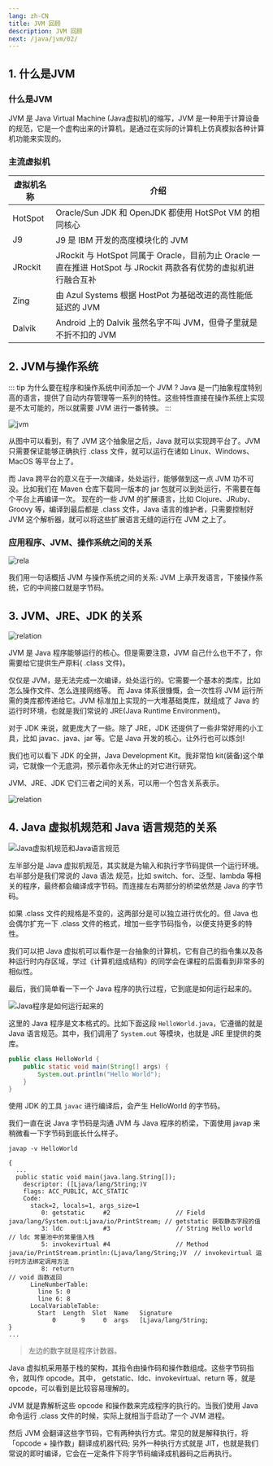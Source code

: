 ```yaml
---
lang: zh-CN
title: JVM 回顾
description: JVM 回顾
next: /java/jvm/02/
---
```


## 1. 什么是JVM

### 什么是JVM

JVM 是 Java Virtual Machine (Java虚拟机)的缩写，JVM 是一种用于计算设备的规范，它是一个虚构出来的计算机，是通过在实际的计算机上仿真模拟各种计算机功能来实现的。

### 主流虚拟机

| 虚拟机名称   | 介绍                                                                                |
|---------|-----------------------------------------------------------------------------------|
| HotSpot | Oracle/Sun JDK 和 OpenJDK 都使用 HotSPot VM 的相同核心                                     |
| J9      | J9 是 IBM 开发的高度模块化的 JVM                                                            |
| JRockit | JRockit 与 HotSpot 同属于 Oracle，目前为止 Oracle 一直在推进 HotSpot 与 JRockit 两款各有优势的虚拟机进行融合互补 |
| Zing    | 由 Azul Systems 根据 HostPot 为基础改进的高性能低延迟的 JVM                                       |
| Dalvik  | Android 上的 Dalvik 虽然名字不叫 JVM，但骨子里就是不折不扣的 JVM                                      |

## 2. JVM与操作系统

::: tip 为什么要在程序和操作系统中间添加一个 JVM ?
Java 是一门抽象程度特别高的语言，提供了自动内存管理等一系列的特性。这些特性直接在操作系统上实现是不太可能的，所以就需要 JVM 进行一番转换。
:::

![jvm](./assets/README-1656051602415.png)

从图中可以看到，有了 JVM 这个抽象层之后，Java 就可以实现跨平台了。JVM 只需要保证能够正确执行 .class 文件，就可以运行在诸如 Linux、Windows、MacOS 等平台上了。

而 Java 跨平台的意义在于一次编译，处处运行，能够做到这一点 JVM 功不可没。比如我们在 Maven 仓库下载同一版本的 jar 包就可以到处运行，不需要在每个平台上再编译一次。
现在的一些 JVM 的扩展语言，比如 Clojure、JRuby、Groovy 等，编译到最后都是 .class 文件，Java 语言的维护者，只需要控制好 JVM 这个解析器，就可以将这些扩展语言无缝的运行在 JVM 之上了。

### 应用程序、JVM、操作系统之间的关系

![rela](./assets/README-1656053017001.png)

我们用一句话概括 JVM 与操作系统之间的关系: JVM 上承开发语言，下接操作系统，它的中间接口就是字节码。

## 3. JVM、JRE、JDK 的关系

![relation](./assets/README-1656053102632.png)

JVM 是 Java 程序能够运行的核心。但是需要注意，JVM 自己什么也干不了，你需要给它提供生产原料( .class 文件)。

仅仅是 JVM，是无法完成一次编译，处处运行的。它需要一个基本的类库，比如怎么操作文件、怎么连接网络等。 
而 Java 体系很慷慨，会一次性将 JVM 运行所需的类库都传递给它。JVM 标准加上实现的一大堆基础类库，就组成了 Java 的运行时环境，也就是我们常说的 JRE(Java Runtime Environment)。

对于 JDK 来说，就更庞大了一些。除了 JRE，JDK 还提供了一些非常好用的小工具，比如 javac、java、jar 等。它是 Java 开发的核心，让外行也可以炼剑!

我们也可以看下 JDK 的全拼，Java Development Kit。我非常怕 kit(装备)这个单词，它就像一个无底洞，预示着你永无休止的对它进行研究。

JVM、JRE、JDK 它们三者之间的关系，可以用一个包含关系表示。

![relation](./assets/README-1656053473564.png)

## 4. Java 虚拟机规范和 Java 语言规范的关系

![Java虚拟机规范和Java语言规范](./assets/README-1656053531637.png)

左半部分是 Java 虚拟机规范，其实就是为输入和执行字节码提供一个运行环境。右半部分是我们常说的 Java 语法 规范，比如 switch、for、泛型、lambda 等相关的程序，最终都会编译成字节码。而连接左右两部分的桥梁依然是 Java 的字节码。

如果 .class 文件的规格是不变的，这两部分是可以独立进行优化的。但 Java 也会偶尔扩充一下 .class 文件的格式，增加一些字节码指令，以便支持更多的特性。

我们可以把 Java 虚拟机可以看作是一台抽象的计算机，它有自己的指令集以及各种运行时内存区域，学过《计算机组成结构》的同学会在课程的后面看到非常多的相似性。

最后，我们简单看一下一个 Java 程序的执行过程，它到底是如何运行起来的。

![Java程序是如何运行起来的](./assets/README-1656053632809.png)

这里的 Java 程序是文本格式的。比如下面这段 `HelloWorld.java`，它遵循的就是 Java 语言规范。其中，我们调用了 `System.out` 等模块，也就是 JRE 里提供的类库。

```java
public class HelloWorld {
    public static void main(String[] args) {
        System.out.println("Hello World");
    }
}
```

使用 JDK 的工具 `javac` 进行编译后，会产生 HelloWorld 的字节码。

我们一直在说 Java 字节码是沟通 JVM 与 Java 程序的桥梁，下面使用 javap 来稍微看一下字节码到底长什么样子。

```shell
javap -v HelloWorld
```

```text{8-11}
{
  ...
  public static void main(java.lang.String[]);
    descriptor: ([Ljava/lang/String;)V
    flags: ACC_PUBLIC, ACC_STATIC
    Code:
      stack=2, locals=1, args_size=1
         0: getstatic     #2                  // Field java/lang/System.out:Ljava/io/PrintStream; // getstatic 获取静态字段的值
         3: ldc           #3                  // String Hello world                               // ldc 常量池中的常量值入栈
         5: invokevirtual #4                  // Method java/io/PrintStream.println:(Ljava/lang/String;)V  // invokevirtual 运行时方法绑定调用方法
         8: return                                                                                // void 函数返回
      LineNumberTable:
        line 5: 0
        line 6: 8
      LocalVariableTable:
        Start  Length  Slot  Name   Signature
            0       9     0  args   [Ljava/lang/String;
}
...
```

> 左边的数字就是程序计数器。

Java 虚拟机采用基于栈的架构，其指令由操作码和操作数组成。这些字节码指令，就叫作 opcode。其中， getstatic、ldc、invokevirtual、return 等，就是 opcode，可以看到是比较容易理解的。

JVM 就是靠解析这些 opcode 和操作数来完成程序的执行的。当我们使用 Java 命令运行 .class 文件的时候，实际上就相当于启动了一个 JVM 进程。

然后 JVM 会翻译这些字节码，它有两种执行方式。常见的就是解释执行，将 「opcode + 操作数」翻译成机器代码; 另外一种执行方式就是 JIT，也就是我们常说的即时编译，它会在一定条件下将字节码编译成机器码之后再执行。
  